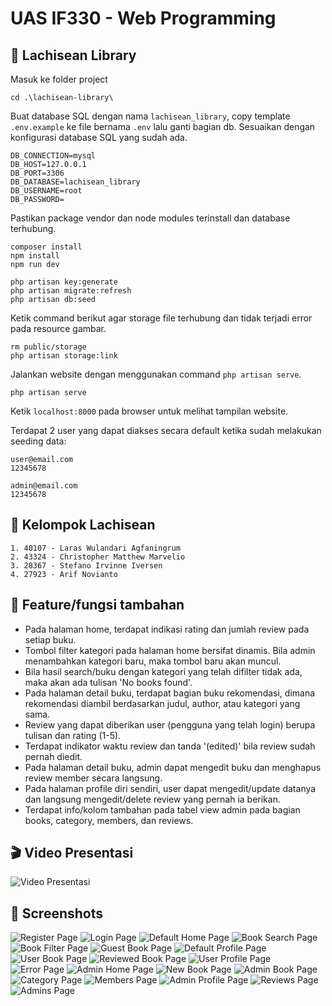 # UAS IF330 - Web Programming

## 📝 Lachisean Library
Masuk ke folder project
```
cd .\lachisean-library\
```

Buat database SQL dengan nama `lachisean_library`, copy template `.env.example` ke file bernama `.env` lalu ganti bagian db. Sesuaikan dengan konfigurasi database SQL yang sudah ada. 
```
DB_CONNECTION=mysql
DB_HOST=127.0.0.1
DB_PORT=3306
DB_DATABASE=lachisean_library
DB_USERNAME=root
DB_PASSWORD=
```

Pastikan package vendor dan node modules terinstall dan database terhubung.
```
composer install
npm install
npm run dev
```
```
php artisan key:generate
php artisan migrate:refresh
php artisan db:seed
```

Ketik command berikut agar storage file terhubung dan tidak terjadi error pada resource gambar.
```
rm public/storage
php artisan storage:link
```

Jalankan website dengan menggunakan command `php artisan serve`.
```
php artisan serve
```
Ketik `localhost:8000` pada browser untuk melihat tampilan website.

Terdapat 2 user yang dapat diakses secara default ketika sudah melakukan seeding data:
```
user@email.com
12345678

admin@email.com
12345678
```

## 👥 Kelompok Lachisean

```
1. 40107 - Laras Wulandari Agfaningrum
2. 43324 - Christopher Matthew Marvelio
3. 28367 - Stefano Irvinne Iversen
4. 27923 - Arif Novianto
```

## 🚀 Feature/fungsi tambahan
- Pada halaman home, terdapat indikasi rating dan jumlah review pada setiap buku.
- Tombol filter kategori pada halaman home bersifat dinamis. Bila admin menambahkan kategori baru, maka tombol baru akan muncul.
- Bila hasil search/buku dengan kategori yang telah difilter tidak ada, maka akan ada tulisan 'No books found'.
- Pada halaman detail buku, terdapat bagian buku rekomendasi, dimana rekomendasi diambil berdasarkan judul, author, atau kategori yang sama.
- Review yang dapat diberikan user (pengguna yang telah login) berupa tulisan dan rating (1-5).
- Terdapat indikator waktu review dan tanda '(edited)' bila review sudah pernah diedit.
- Pada halaman detail buku, admin dapat mengedit buku dan menghapus review member secara langsung.
- Pada halaman profile diri sendiri, user dapat mengedit/update datanya dan langsung mengedit/delete review yang pernah ia berikan.
- Terdapat info/kolom tambahan pada tabel view admin pada bagian books, category, members, dan reviews. 

## 🎬 Video Presentasi
![Video Presentasi](https://drive.google.com/drive/folders/18HB29wbadZckalpX4FITUaepVTAMABqt?usp=sharing)

## 📸 Screenshots

![Register Page](./screenshots/Register.png)
![Login Page](./screenshots/Login.png)
![Default Home Page](./screenshots/Home.png)
![Book Search Page](./screenshots/Search.png)
![Book Filter Page](./screenshots/Filter.png)
![Guest Book Page](./screenshots/Book-Guest.png)
![Default Profile Page](./screenshots/Profile.png)
![User Book Page](./screenshots/Book-User.png)
![Reviewed Book Page](./screenshots/Book-User-Reviewed.png)
![User Profile Page](./screenshots/Profile-User.png)
![Error Page](./screenshots/404.png)
![Admin Home Page](./screenshots/Home-Admin.png)
![New Book Page](./screenshots/New-Book.png)
![Admin Book Page](./screenshots/Book-Admin.png)
![Category Page](./screenshots/Category.png)
![Members Page](./screenshots/Members.png)
![Admin Profile Page](./screenshots/Profile-Admin.png)
![Reviews Page](./screenshots/Reviews.png)
![Admins Page](./screenshots/Admins.png)